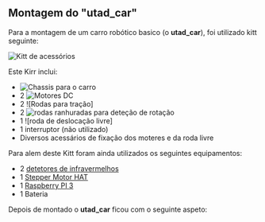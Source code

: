 ## Montagem do "utad_car"
Para a montagem de um carro robótico basico (o __utad_car__), foi utilizado kitt seguinte:

![Kitt de acessórios](../imgs/Kitt%20de%20acessórios.jpg)

Este Kirr inclui:
- ![Chassis para o carro](#Chassi%20de%20acr%C3%ADlico.md)
- 2 ![Motores DC](#Motores%20de%20tra%C3%A7%C3%A3o.md)
- 2 ![Rodas para tração]
- 2 ![rodas ranhuradas para deteção de rotação](#Roda%20ranhurada%20para%20od%C3%B4metro.md)
- 1 ![roda de deslocação livre]
- 1 interruptor (não utilizado)
- Diversos acessários de fixação dos moteres e da roda livre

Para alem deste Kitt foram ainda utilizados os seguintes equipamentos:
- 2 [detetores de infravermelhos](#Sensor%20de%20medi%C3%A7%C3%A3o%20de%20velocidade%20%C3%B3ptica%20infravermelho%2C%20teste%20do%20motor%2C%20m%C3%B3dulo%20de%20optoacoplador%20detec%C3%A7%C3%A3o.md)
- 1 [Stepper Motor HAT](#Stepper%20Motor%20HAT%20for%20Raspberry%20Pi.md)
- 1 [Raspberry PI 3](#Raspberry%20PI%203.md)
- 1 Bateria

Depois de montado o __utad_car__ ficou com o seguinte aspeto:


